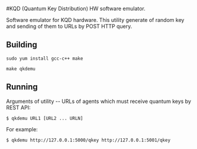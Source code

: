 #KQD (Quantum Key Distribution) HW software emulator.

Software emulator for KQD hardware. This utility generate of random key and sending of them to URLs by POST HTTP query.

## Building

`sudo yum install gcc-c++ make`

`make qkdemu`

## Running

Arguments of utility -- URLs of agents which must receive quantum keys by REST API:
```
$ qkdemu URL1 [URL2 ... URLN]
```
For example:
```
$ qkdemu http://127.0.0.1:5000/qkey http://127.0.0.1:5001/qkey
```

